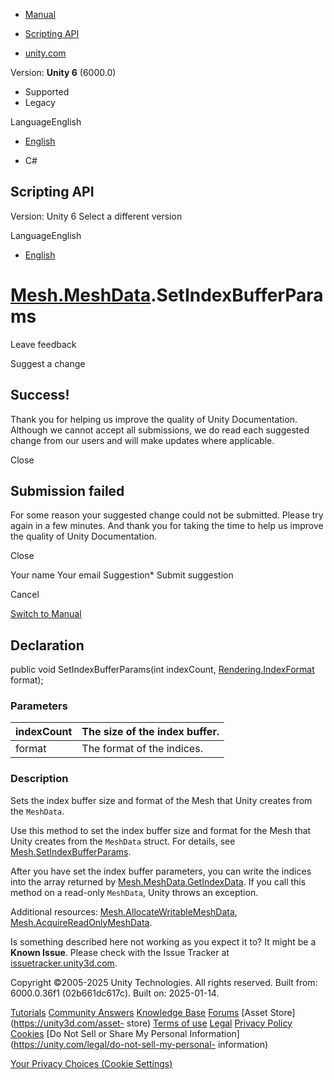 [ ]()

  * [Manual](../Manual/index.html)
  * [Scripting API](../ScriptReference/index.html)

  * [unity.com](https://unity.com/)

Version: **Unity 6** (6000.0)

  * Supported
  * Legacy

LanguageEnglish

  * [English]()

  * C#

[ ](https://docs.unity3d.com)

## Scripting API

Version: Unity 6 Select a different version

LanguageEnglish

  * [English]()

#  [Mesh.MeshData](Mesh.MeshData.html).SetIndexBufferParams

Leave feedback

Suggest a change

## Success!

Thank you for helping us improve the quality of Unity Documentation. Although
we cannot accept all submissions, we do read each suggested change from our
users and will make updates where applicable.

Close

## Submission failed

For some reason your suggested change could not be submitted. Please <a>try
again</a> in a few minutes. And thank you for taking the time to help us
improve the quality of Unity Documentation.

Close

Your name Your email Suggestion* Submit suggestion

Cancel

[Switch to Manual](../Manual/class-Mesh.html "Go to Mesh Component in the
Manual")

## Declaration

public void SetIndexBufferParams(int indexCount,
[Rendering.IndexFormat](Rendering.IndexFormat.html) format);

### Parameters

indexCount | The size of the index buffer.  
---|---  
format | The format of the indices.  
  
### Description

Sets the index buffer size and format of the Mesh that Unity creates from the
`MeshData`.

Use this method to set the index buffer size and format for the Mesh that
Unity creates from the `MeshData` struct. For details, see
[Mesh.SetIndexBufferParams](Mesh.SetIndexBufferParams.html).  
  
After you have set the index buffer parameters, you can write the indices into
the array returned by
[Mesh.MeshData.GetIndexData](Mesh.MeshData.GetIndexData.html). If you call
this method on a read-only `MeshData`, Unity throws an exception.  
  
Additional resources:
[Mesh.AllocateWritableMeshData](Mesh.AllocateWritableMeshData.html),
[Mesh.AcquireReadOnlyMeshData](Mesh.AcquireReadOnlyMeshData.html).

Is something described here not working as you expect it to? It might be a
**Known Issue**. Please check with the Issue Tracker at
[issuetracker.unity3d.com](https://issuetracker.unity3d.com).

Copyright ©2005-2025 Unity Technologies. All rights reserved. Built from:
6000.0.36f1 (02b661dc617c). Built on: 2025-01-14.

[Tutorials](https://unity3d.com/learn) [Community
Answers](https://answers.unity3d.com) [Knowledge
Base](https://support.unity3d.com/hc/en-us)
[Forums](https://forum.unity3d.com) [Asset Store](https://unity3d.com/asset-
store) [Terms of use](https://docs.unity3d.com/Manual/TermsOfUse.html)
[Legal](https://unity.com/legal) [Privacy
Policy](https://unity.com/legal/privacy-policy)
[Cookies](https://unity.com/legal/cookie-policy) [Do Not Sell or Share My
Personal Information](https://unity.com/legal/do-not-sell-my-personal-
information)

[Your Privacy Choices (Cookie Settings)](javascript:void\(0\);)


